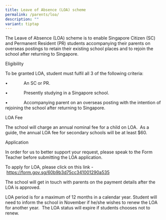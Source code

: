 ```yaml
---
title: Leave of Absence (LOA) scheme
permalink: /parents/loa/
description: ""
variant: tiptap
---
```

<p>The Leave of Absence (LOA) scheme is to enable Singapore Citizen (SC)
and Permanent Resident (PR) students accompanying their parents on overseas
postings to retain their existing school places and to rejoin the school
after returning to Singapore.</p>
<p>Eligibility</p>
<p>To be granted LOA, student must fulfil all 3 of the following criteria:</p>
<p>•&nbsp;&nbsp;&nbsp;&nbsp;&nbsp;&nbsp;&nbsp;&nbsp;&nbsp;&nbsp;&nbsp;&nbsp;
An SC or PR.</p>
<p>•&nbsp;&nbsp;&nbsp;&nbsp;&nbsp;&nbsp;&nbsp;&nbsp;&nbsp;&nbsp;&nbsp;&nbsp;
Presently studying in a Singapore school.</p>
<p>•&nbsp;&nbsp;&nbsp;&nbsp;&nbsp;&nbsp;&nbsp;&nbsp;&nbsp;&nbsp;&nbsp;&nbsp;
Accompanying parent on an overseas posting with the intention of rejoining
the school after returning to Singapore.</p>
<p>LOA Fee</p>
<p>The school will charge an annual nominal fee for a child on LOA.&nbsp;
As a guide, the annual LOA fee for secondary schools will be at least $60.</p>
<p>Application</p>
<p>In order for us to better support your request, please speak to the Form
Teacher before submitting the LOA application.</p>
<p>To apply for LOA, please click on this link -&nbsp;<a href="https://form.gov.sg/60b9b3d75cc341001290a535" rel="noopener noreferrer nofollow" target="_blank">https://form.gov.sg/60b9b3d75cc341001290a535</a>
</p>
<p>The school will get in touch with parents on the payment details after
the LOA is approved.</p>
<p>LOA period is for a maximum of 12 months in a calendar year. Student will
need to inform the school in November if he/she wishes to renew the LOA
for another year.&nbsp; The LOA status will expire if students chooses
not to renew.</p>